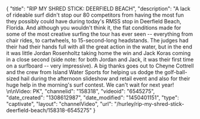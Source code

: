 {
    "title": "RIP MY SHRED STICK: DEERFIELD BEACH",
    "description": "A lack of rideable surf didn't stop our 80 competitors from having the most fun they possibly could have during today's RMSS stop in Deerfield Beach, Florida. And although you wouldn't think it, the flat conditions made for some of the most creative surfing the tour has ever seen -- everything from chair rides, to cartwheels, to 15-second-long headstands. The judges had their had their hands full with all the great action in the water, but in the end it was little Jordan Rosenholtz taking home the win and Jack Koras coming in a close second (side note: for both Jordan and Jack, it was their first time on a surfboard -- very impressive). A big thanks goes out to Cheyne Cottrell and the crew from Island Water Sports for helping us dodge the golf-ball-sized hail during the afternoon slideshow and retail event and also for their huge help in the morning's surf contest. We can't wait for next year! \n\nVideo: PK",
    "channelid": "158318",
    "videoid": "6545275",
    "date_created": "1308612987",
    "date_modified": "1450401151",
    "type": "captivate",
    "layout": "channelVideo",
    "url": "\/hurley\/rip-my-shred-stick-deerfield-beach\/158318-6545275"
}
